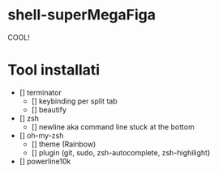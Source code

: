 # shell-superMegaFiga
COOL!


# Tool installati
- [] terminator
  - [] keybinding per split tab
  - [] beautify
- [] zsh
  - [] newline aka command line stuck at the bottom   
- [] oh-my-zsh
  - [] theme (Rainbow)
  - [] plugin (git, sudo, zsh-autocomplete, zsh-highilight)
- [] powerline10k
